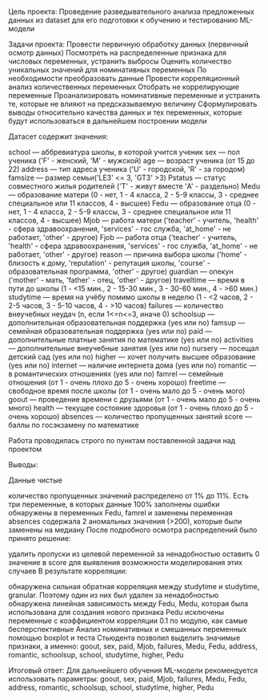 Цель проекта: Проведение разведывательного анализа предложенных данных из dataset для его подготовки к обучению и тестированию ML-модели

Задачи проекта:
Провести первичную обработку данных (первичный осмотр данных)
Посмотреть на распределенные признака для числовых переменных, устранить выбросы
Оценить количество уникальных значений для номинативных переменных
По необходимости преобразовать данные
Провести корреляционный анализ количественных переменных
Отобрать не коррелирующие переменные
Проанализировать номинативные переменные и устранить те, которые не влияют на предсказываемую величину
Сформулировать выводы относительно качества данных и тех переменных, которые будут использоваться в дальнейшем построении модели

Датасет содержит значения:

school — аббревиатура школы, в которой учится ученик
sex — пол ученика ('F' - женский, 'M' - мужской)
age — возраст ученика (от 15 до 22)
address — тип адреса ученика ('U' - городской, 'R' - за городом)
famsize — размер семьи('LE3' <= 3, 'GT3' >3)
Pstatus — статус совместного жилья родителей ('T' - живут вместе 'A' - раздельно)
Medu — образование матери (0 - нет, 1 - 4 класса, 2 - 5-9 классы, 3 - среднее специальное или 11 классов, 4 - высшее)
Fedu — образование отца (0 - нет, 1 - 4 класса, 2 - 5-9 классы, 3 - среднее специальное или 11 классов, 4 - высшее)
Mjob — работа матери ('teacher' - учитель, 'health' - сфера здравоохранения, 'services' - гос служба, 'at_home' - не работает, 'other' - другое)
Fjob — работа отца ('teacher' - учитель, 'health' - сфера здравоохранения, 'services' - гос служба, 'at_home' - не работает, 'other' - другое)
reason — причина выбора школы ('home' - близость к дому, 'reputation' - репутация школы, 'course' - образовательная программа, 'other' - другое)
guardian — опекун ('mother' - мать, 'father' - отец, 'other' - другое)
traveltime — время в пути до школы (1 - <15 мин., 2 - 15-30 мин., 3 - 30-60 мин., 4 - >60 мин.)
studytime — время на учёбу помимо школы в неделю (1 - <2 часов, 2 - 2-5 часов, 3 - 5-10 часов, 4 - >10 часов)
failures — количество внеучебных неудач (n, если 1<=n<=3, иначе 0)
schoolsup — дополнительная образовательная поддержка (yes или no)
famsup — семейная образовательная поддержка (yes или no)
paid — дополнительные платные занятия по математике (yes или no)
activities — дополнительные внеучебные занятия (yes или no)
nursery — посещал детский сад (yes или no)
higher — хочет получить высшее образование (yes или no)
internet — наличие интернета дома (yes или no)
romantic — в романтических отношениях (yes или no)
famrel — семейные отношения (от 1 - очень плохо до 5 - очень хорошо)
freetime — свободное время после школы (от 1 - очень мало до 5 - очень мого)
goout — проведение времени с друзьями (от 1 - очень мало до 5 - очень много)
health — текущее состояние здоровья (от 1 - очень плохо до 5 - очень хорошо)
absences — количество пропущенных занятий
score — баллы по госэкзамену по математике

Работа проводилась строго по пунктам поставленной задачи над проектом

Выводы:

Данные чистые

количество пропущенных значений распределено от 1% до 11%. Есть три переменные, в которых данные 100% заполнены
ошибки обнаружены в переменных Fedu, famrel и заменены
переменная absences содержала 2 аномальных значения (>200), которые были заменены на медиану
После подробного осмотра распределений было принято решение:

удалить пропуски из целевой переменной за ненадобностью
оставить 0 значение в score для выявления возможности моделирования этих случаев
В результате корреляции:

обнаружена сильная обратная корреляция между studytime и studytime, granular. Поэтому один из них был удален за ненадобностью
обнаружена линейная зависимость между Fedu, Medu, которая была использована для создания нового признака Pedu
исключены переменные с коэффициентом корреляции 0.1 по модулю, как самые бесперспективные
Анализ номинативных и смешанных переменных помощью boxplot и теста Стьюдента позволил выделить значимые признаки, а именно: goout, sex, paid, Mjob, failures, Medu, Fedu, address, romantic, schoolsup, school, studytime, higher, Pedu

Итоговый ответ:
Для дальнейшего обучения ML-модели рекомендуется использовать параметры: goout, sex, paid, Mjob, failures, Medu, Fedu, address, romantic, schoolsup, school, studytime, higher, Pedu


